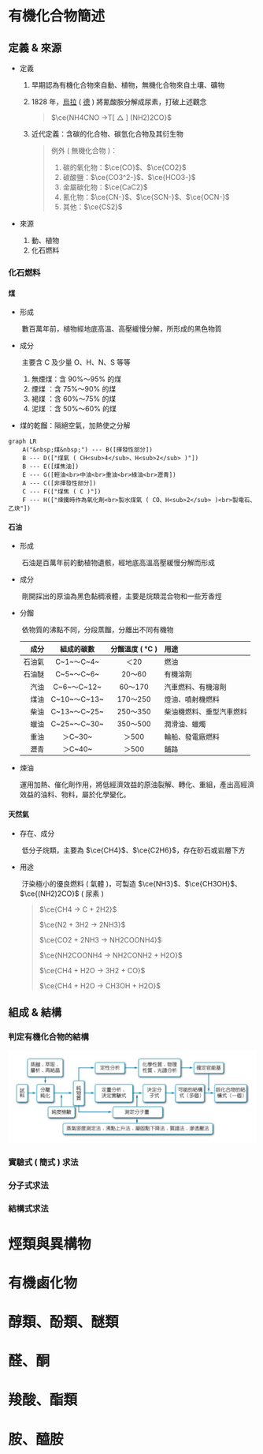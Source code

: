 # 有機化合物簡述

## 定義 & 來源

- 定義

  1. 早期認為有機化合物來自動、植物，無機化合物來自土壤、礦物

  2. 1828 年，<u>烏拉</u> ( <u>德</u> ) 將氰酸胺分解成尿素，打破上述觀念

     > $\ce{NH4CNO ->T[ △ ] (NH2)2CO}$

  3. 近代定義：含碳的化合物、碳氫化合物及其衍生物

     > 例外 ( 無機化合物 )：
     >
     > 1. 碳的氧化物：$\ce{CO}$、$\ce{CO2}$
     > 2. 碳酸鹽：$\ce{CO3^2-}$、$\ce{HCO3-}$
     > 3. 金屬碳化物：$\ce{CaC2}$
     > 4. 氰化物：$\ce{CN-}$、$\ce{SCN-}$、$\ce{OCN-}$
     > 5. 其他：$\ce{CS2}$

- 來源

  1. 動、植物
  2. 化石燃料

### 化石燃料

#### 煤

- 形成

  ​	數百萬年前，植物經地底高溫、高壓緩慢分解，所形成的黑色物質

- 成分

  ​	主要含 C 及少量 O、H、N、S 等等

  1. 無煙煤：含 90%～95% 的煤
  2.   煙煤  ：含 75%～90% 的煤
  3.   褐煤  ：含 60%～75% 的煤
  4.   泥煤  ：含 50%～60% 的煤

- 煤的乾餾：隔絕空氣，加熱使之分解

```mermaid
graph LR
	A("&nbsp;煤&nbsp;") --- B([揮發性部分])
	B --- D(["煤氣 ( CH<sub>4</sub>、H<sub>2</sub> )"])
	B --- E([煤焦油])
	E --- G([輕油<br>中油<br>重油<br>綠油<br>瀝青])
	A --- C([非揮發性部分])
	C --- F(["煤焦 ( C )"])
	F --- H(["煉鐵時作為氧化劑<br>製水煤氣 ( CO、H<sub>2</sub> )<br>製電石、乙炔"])
```

#### 石油

- 形成

  ​	石油是百萬年前的動植物遺骸，經地底高溫高壓緩慢分解而形成

- 成分

  ​	剛開採出的原油為黑色黏稠液體，主要是烷類混合物和一些芳香烴

- 分餾

  ​	依物質的沸點不同，分段蒸餾，分離出不同有機物

  |   成分 |  組成的碳數  | 分餾溫度 ( °C ) | 用途                     |
  | -----: | :----------: | :-------------: | ------------------------ |
  | 石油氣 |  C~1~～C~4~  |      ＜20       | 燃油                     |
  | 石油醚 |  C~5~～C~6~  |     20～60      | 有機溶劑                 |
  |   汽油 | C~6~～C~12~  |     60～170     | 汽車燃料、有機溶劑       |
  |   煤油 | C~10~～C~13~ |    170～250     | 燈油、噴射機燃料         |
  |   柴油 | C~13~～C~25~ |    250～350     | 柴油機燃料、重型汽車燃料 |
  |   蠟油 | C~25~～C~30~ |    350～500     | 潤滑油、蠟燭             |
  |   重油 |   ＞C~30~    |      ＞500      | 輪船、發電廠燃料         |
  |   瀝青 |   ＞C~40~    |      ＞500      | 鋪路                     |

- 煉油

  ​	運用加熱、催化劑作用，將低經濟效益的原油裂解、轉化、重組，產出高經濟效益的油料、物料，屬於化學變化。

#### 天然氣

- 存在、成分

  ​	低分子烷類，主要為 $\ce{CH4}$、$\ce{C2H6}$，存在砂石或岩層下方

- 用途

  ​	汙染極小的優良燃料 ( 氣體 )，可製造 $\ce{NH3}$、$\ce{CH3OH}$、$\ce{(NH2)2CO}$ ( 尿素 )

  > $\ce{CH4 -> C + 2H2}$
  >
  > $\ce{N2 + 3H2 -> 2NH3}$
  >
  > $\ce{CO2 + 2NH3 -> NH2COONH4}$
  >
  > $\ce{NH2COONH4 -> NH2CONH2 + H2O}$
  >
  > $\ce{CH4 + H2O -> 3H2 + CO}$
  >
  > $\ce{CH4 + H2O -> CH3OH + H2O}$

## 組成 & 結構

### 判定有機化合物的結構

![](Organic-Chemistry/Determining-the-structure-of-organic-compounds.png)

### 實驗式 ( 簡式 ) 求法



### 分子式求法

### 結構式求法

# 烴類與異構物

# 有機鹵化物

# 醇類、酚類、醚類



# 醛、酮



# 羧酸、酯類



# 胺、醯胺







